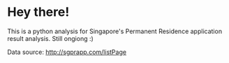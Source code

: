 # Hey there!

This is a python analysis for Singapore's Permanent Residence application result analysis. Still ongiong :)

Data source: http://sgprapp.com/listPage
